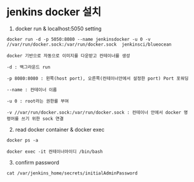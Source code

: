 
# jenkins docker 설치

1. docker run & localhost:5050 setting

`docker run -d -p 5050:8080 --name jenkinsdocker -u 0 -v //var/run/docker.sock:/var/run/docker.sock  jenkinsci/blueocean`

```text
docker 기반으로 자동으로 이미지를 다운받고 컨테이너를 생성

-d : 백그라운드 run

-p 8080:8080 : 왼쪽(host port), 오른쪽(컨테이너안에서 설정한 port) Port 포워딩

--name : 컨테이너 이름

-u 0 : root라는 권한를 부여

-v //var/run/docker.sock:/var/run/docker.sock : 컨테이너 안에서 docker 명령어를 쓰기 위한 sock 연결
```

2. read docker container & docker exec

`docker ps -a`

`docker exec -it 컨테이너아이디 /bin/bash`



3. confirm password

`cat /var/jenkins_home/secrets/initialAdminPassword`
